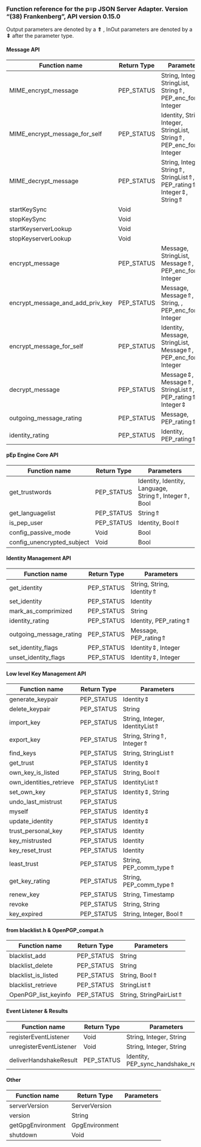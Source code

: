 ### Function reference for the p≡p JSON Server Adapter. Version “(38) Frankenberg”, API version 0.15.0 ###
Output parameters are denoted by a  **⇑** , InOut parameters are denoted by a  **⇕**  after the parameter type.

#### Message API ####
| Function name | Return Type | Parameters |
|---------------|-------------|------------|
| MIME_encrypt_message | PEP_STATUS | String, Integer, StringList, String⇑, PEP_enc_format, Integer |
| MIME_encrypt_message_for_self | PEP_STATUS | Identity, String, Integer, StringList, String⇑, PEP_enc_format, Integer |
| MIME_decrypt_message | PEP_STATUS | String, Integer, String⇑, StringList⇑, PEP_rating⇑, Integer⇕, String⇑ |
| startKeySync | Void |  |
| stopKeySync | Void |  |
| startKeyserverLookup | Void |  |
| stopKeyserverLookup | Void |  |
| encrypt_message | PEP_STATUS | Message, StringList, Message⇑, PEP_enc_format, Integer |
| encrypt_message_and_add_priv_key | PEP_STATUS | Message, Message⇑, String, , PEP_enc_format, Integer |
| encrypt_message_for_self | PEP_STATUS | Identity, Message, StringList, Message⇑, PEP_enc_format, Integer |
| decrypt_message | PEP_STATUS | Message⇕, Message⇑, StringList⇑, PEP_rating⇑, Integer⇕ |
| outgoing_message_rating | PEP_STATUS | Message, PEP_rating⇑ |
| identity_rating | PEP_STATUS | Identity, PEP_rating⇑ |


#### pEp Engine Core API ####
| Function name | Return Type | Parameters |
|---------------|-------------|------------|
| get_trustwords | PEP_STATUS | Identity, Identity, Language, String⇑, Integer⇑, Bool |
| get_languagelist | PEP_STATUS | String⇑ |
| is_pep_user | PEP_STATUS | Identity, Bool⇑ |
| config_passive_mode | Void | Bool |
| config_unencrypted_subject | Void | Bool |


#### Identity Management API ####
| Function name | Return Type | Parameters |
|---------------|-------------|------------|
| get_identity | PEP_STATUS | String, String, Identity⇑ |
| set_identity | PEP_STATUS | Identity |
| mark_as_comprimized | PEP_STATUS | String |
| identity_rating | PEP_STATUS | Identity, PEP_rating⇑ |
| outgoing_message_rating | PEP_STATUS | Message, PEP_rating⇑ |
| set_identity_flags | PEP_STATUS | Identity⇕, Integer |
| unset_identity_flags | PEP_STATUS | Identity⇕, Integer |


#### Low level Key Management API ####
| Function name | Return Type | Parameters |
|---------------|-------------|------------|
| generate_keypair | PEP_STATUS | Identity⇕ |
| delete_keypair | PEP_STATUS | String |
| import_key | PEP_STATUS | String, Integer, IdentityList⇑ |
| export_key | PEP_STATUS | String, String⇑, Integer⇑ |
| find_keys | PEP_STATUS | String, StringList⇑ |
| get_trust | PEP_STATUS | Identity⇕ |
| own_key_is_listed | PEP_STATUS | String, Bool⇑ |
| own_identities_retrieve | PEP_STATUS | IdentityList⇑ |
| set_own_key | PEP_STATUS | Identity⇕, String |
| undo_last_mistrust | PEP_STATUS |  |
| myself | PEP_STATUS | Identity⇕ |
| update_identity | PEP_STATUS | Identity⇕ |
| trust_personal_key | PEP_STATUS | Identity |
| key_mistrusted | PEP_STATUS | Identity |
| key_reset_trust | PEP_STATUS | Identity |
| least_trust | PEP_STATUS | String, PEP_comm_type⇑ |
| get_key_rating | PEP_STATUS | String, PEP_comm_type⇑ |
| renew_key | PEP_STATUS | String, Timestamp |
| revoke | PEP_STATUS | String, String |
| key_expired | PEP_STATUS | String, Integer, Bool⇑ |


#### from blacklist.h & OpenPGP_compat.h ####
| Function name | Return Type | Parameters |
|---------------|-------------|------------|
| blacklist_add | PEP_STATUS | String |
| blacklist_delete | PEP_STATUS | String |
| blacklist_is_listed | PEP_STATUS | String, Bool⇑ |
| blacklist_retrieve | PEP_STATUS | StringList⇑ |
| OpenPGP_list_keyinfo | PEP_STATUS | String, StringPairList⇑ |


#### Event Listener & Results ####
| Function name | Return Type | Parameters |
|---------------|-------------|------------|
| registerEventListener | Void | String, Integer, String |
| unregisterEventListener | Void | String, Integer, String |
| deliverHandshakeResult | PEP_STATUS | Identity, PEP_sync_handshake_result |


#### Other ####
| Function name | Return Type | Parameters |
|---------------|-------------|------------|
| serverVersion | ServerVersion |  |
| version | String |  |
| getGpgEnvironment | GpgEnvironment |  |
| shutdown | Void |  |

